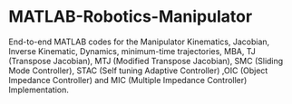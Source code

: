 # MATLAB-Robotics-Manipulator
End-to-end MATLAB codes for the Manipulator Kinematics, Jacobian, Inverse Kinematic, Dynamics, minimum-time trajectories, MBA, TJ (Transpose Jacobian), MTJ (Modified Transpose Jacobian), SMC (Sliding Mode Controller), STAC (Self tuning Adaptive Controller) ,OIC (Object Impedance Controller) and MIC (Multiple Impedance Controller) Implementation.
